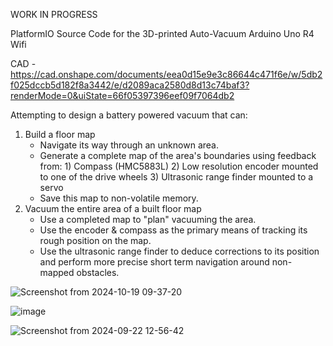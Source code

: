WORK IN PROGRESS

PlatformIO Source Code for the 3D-printed Auto-Vacuum
Arduino Uno R4 Wifi

CAD - https://cad.onshape.com/documents/eea0d15e9e3c86644c471f6e/w/5db2f025dccb5d182f8a3442/e/d2089aca2580d8d13c74baf3?renderMode=0&uiState=66f05397396eef09f7064db2

Attempting to design a battery powered vacuum that can:
1) Build a floor map
   - Navigate its way through an unknown area.
   - Generate a complete map of the area's boundaries using feedback from:
         1) Compass (HMC5883L)
         2) Low resolution encoder mounted to one of the drive wheels
         3) Ultrasonic range finder mounted to a servo
   - Save this map to non-volatile memory.
2) Vacuum the entire area of a built floor map
   - Use a completed map to "plan" vacuuming the area.
   - Use the encoder & compass as the primary means of tracking its rough position on the map.
   - Use the ultrasonic range finder to deduce corrections to its position and perform more precise short term navigation around non-mapped obstacles.

![Screenshot from 2024-10-19 09-37-20](https://github.com/user-attachments/assets/5b7e4b4f-d07f-4ee4-98ec-b4b80bd6dd27)

![image](https://github.com/user-attachments/assets/8dfb0526-38e5-4259-90d3-f3a3dc445531)

![Screenshot from 2024-09-22 12-56-42](https://github.com/user-attachments/assets/a9852cd0-272e-4199-a86c-699a4be4a330)
